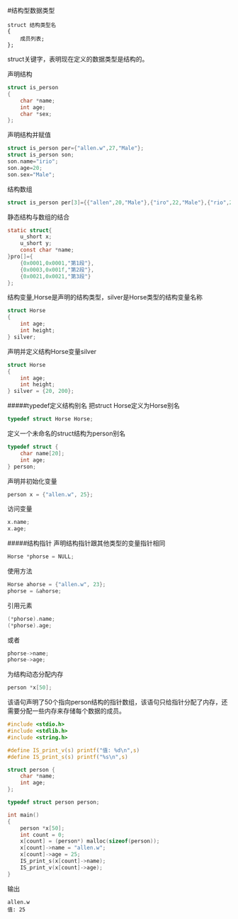 #结构型数据类型
```text
struct 结构类型名
{
	成员列表;
};
```
struct关键字，表明现在定义的数据类型是结构的。

声明结构
```c
struct is_person
{
	char *name;
	int age;
	char *sex;
};
```
声明结构并赋值
```c
struct is_person per={"allen.w",27,"Male"};
struct is_person son;
son.name="irio";
son.age=20;
son.sex="Male";
```
结构数组
```c
struct is_person per[3]={{"allen",20,"Male"},{"iro",22,"Male"},{"rio",25,"Male"}};
```
静态结构与数组的结合
```c
static struct{
	u_short x;
	u_short y;
	const char *name;
}pro[]={
	{0x0001,0x0001,"第1段"},
	{0x0003,0x001f,"第2段"},
	{0x0021,0x0021,"第3段"}
};
```
结构变量,Horse是声明的结构类型，silver是Horse类型的结构变量名称
```c
struct Horse
{
	int age;
	int height;
} silver;
```
声明并定义结构Horse变量silver
```c
struct Horse
{
	int age;
	int height;
} silver = {20, 200};
```
#####typedef定义结构别名
把struct Horse定义为Horse别名
```c
typedef struct Horse Horse;
```
定义一个未命名的struct结构为person别名
```c
typedef struct {
	char name[20];
	int age;
} person;
```
声明并初始化变量
```c
person x = {"allen.w", 25};
```
访问变量
```c
x.name;
x.age;
```
#####结构指针
声明结构指针跟其他类型的变量指针相同
```c
Horse *phorse = NULL;
```
使用方法
```c
Horse ahorse = {"allen.w", 23};
phorse = &ahorse;
```
引用元素
```c
(*phorse).name;
(*phorse).age;
```
或者
```c
phorse->name;
phorse->age;
```
为结构动态分配内存
```c
person *x[50];
```
该语句声明了50个指向person结构的指针数组，该语句只给指针分配了内存，还需要分配一些内存来存储每个数据的成员。
```c
#include <stdio.h>
#include <stdlib.h>
#include <string.h>

#define IS_print_v(s) printf("值: %d\n",s)
#define IS_print_s(s) printf("%s\n",s)

struct person {
	char *name;
	int age;
};

typedef struct person person;

int main()
{
	person *x[50];
	int count = 0;
	x[count] = (person*) malloc(sizeof(person));
	x[count]->name = "allen.w";
	x[count]->age = 25;
	IS_print_s(x[count]->name);
	IS_print_v(x[count]->age);
}
```
输出
```text
allen.w
值: 25
```
